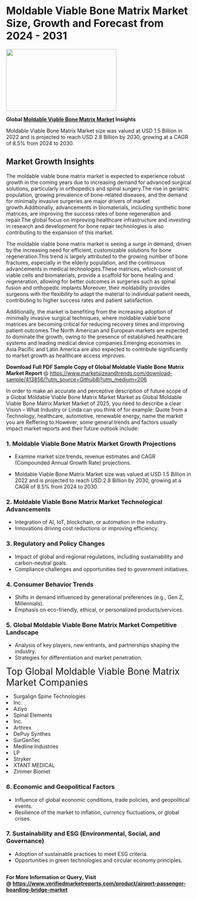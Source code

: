 <H1>Moldable Viable Bone Matrix Market Size, Growth and Forecast from 2024 - 2031</H1><img class="aligncenter size-medium wp-image-584254" src="https://thirdeyenews.in/wp-content/uploads/2024/09/Global-Market-Research-300x168.jpeg" alt="" width="300" height="168" /><p><strong>Global&nbsp;<a href="https://www.marketsizeandtrends.com/download-sample/413856/?utm_source=Github8j?utm_medium=206">Moldable Viable Bone Matrix Market</a> Insights</strong></p><p>Moldable Viable Bone Matrix Market size was valued at USD 1.5 Billion in 2022 and is projected to reach USD 2.8 Billion by 2030, growing at a CAGR of 8.5% from 2024 to 2030.</p><p><h2>Market Growth Insights</h2> <p>The moldable viable bone matrix market is expected to experience robust growth in the coming years due to increasing demand for advanced surgical solutions, particularly in orthopedics and spinal surgery.The rise in geriatric population, growing prevalence of bone-related diseases, and the demand for minimally invasive surgeries are major drivers of market growth.Additionally, advancements in biomaterials, including synthetic bone matrices, are improving the success rates of bone regeneration and repair.The global focus on improving healthcare infrastructure and investing in research and development for bone repair technologies is also contributing to the expansion of this market.</p> <p>The moldable viable bone matrix market is seeing a surge in demand, driven by the increasing need for efficient, customizable solutions for bone regeneration.This trend is largely attributed to the growing number of bone fractures, especially in the elderly population, and the continuous advancements in medical technologies.These matrices, which consist of viable cells and biomaterials, provide a scaffold for bone healing and regeneration, allowing for better outcomes in surgeries such as spinal fusion and orthopedic implants.Moreover, their moldability provides surgeons with the flexibility to adapt the material to individual patient needs, contributing to higher success rates and patient satisfaction.</p> <p>Additionally, the market is benefiting from the increasing adoption of minimally invasive surgical techniques, where moldable viable bone matrices are becoming critical for reducing recovery times and improving patient outcomes.The North American and European markets are expected to dominate the growth, owing to the presence of established healthcare systems and leading medical device companies.Emerging economies in Asia Pacific and Latin America are also expected to contribute significantly to market growth as healthcare access improves.</p> <p><span class=""><strong>Download Full PDF Sample Copy of Global Moldable Viable Bone Matrix Market Report</strong> @ <a href="https://www.marketsizeandtrends.com/download-sample/413856/?utm_source=Github8j?utm_medium=206" target="_blank">https://www.marketsizeandtrends.com/download-sample/413856/?utm_source=Github8j?utm_medium=206</a></span></p><p>In order to make an accurate and perceptive description of future scope of a Global&nbsp;Moldable Viable Bone Matrix Market Market as Global&nbsp;Moldable Viable Bone Matrix Market Market of 2025, you need to describe a clear Vision &ndash; What Industry or Linda can you think of for example: Quote from a Technology, healthcare, automotive, renewable energy, name the market you are Reffering to.However, some general trends and factors usually impact market reports and their future outlook include:</p><h3>1.&nbsp;<strong>Moldable Viable Bone Matrix Market Growth Projections</strong></h3><ul><li>Examine market size trends, revenue estimates and CAGR (Compounded Annual Growth Rate) projections.</li><li><p>Moldable Viable Bone Matrix Market size was valued at USD 1.5 Billion in 2022 and is projected to reach USD 2.8 Billion by 2030, growing at a CAGR of 8.5% from 2024 to 2030.</p></li></ul><h3>2.&nbsp;<strong>Moldable Viable Bone Matrix Market Technological Advancements</strong></h3><ul><li>Integration of AI, IoT, blockchain, or automation in the industry.</li><li>Innovations driving cost reductions or improving efficiency.</li></ul><h3>3.&nbsp;<strong>Regulatory and Policy Changes</strong></h3><ul><li>Impact of global and regional regulations, including sustainability and carbon-neutral goals.</li><li>Compliance challenges and opportunities tied to government initiatives.</li></ul><h3>4.&nbsp;<strong>Consumer Behavior Trends</strong></h3><ul><li>Shifts in demand influenced by generational preferences (e.g., Gen Z, Millennials).</li><li>Emphasis on eco-friendly, ethical, or personalized products/services.</li></ul><h3>5.&nbsp;<strong>Global Moldable Viable Bone Matrix Market Competitive Landscape</strong></h3><ul><li>Analysis of key players, new entrants, and partnerships shaping the industry.</li><li>Strategies for differentiation and market penetration.</li></ul><p data-pm-slice="1 1 []"><span style="color: inherit; font-family: inherit; font-size: 25px;">Top Global Moldable Viable Bone Matrix Market Companies</span></p><div class="" data-test-id=""><p><li>Surgalign Spine Technologies</li><li> Inc.</li><li> Aziyo</li><li> Spinal Elements</li><li> Inc.</li><li> Arthrex</li><li> DePuy Synthes</li><li> SurGenTec</li><li> Medline Industries</li><li> LP</li><li> Stryker</li><li> XTANT MEDICAL</li><li> Zimmer Biomet</li></p></div><h3>6.&nbsp;<strong>Economic and Geopolitical Factors</strong></h3><ul><li>Influence of global economic conditions, trade policies, and geopolitical events.</li><li>Resilience of the market to inflation, currency fluctuations, or global crises.</li></ul><h3>7.&nbsp;<strong>Sustainability and ESG (Environmental, Social, and Governance)</strong></h3><ul><li>Adoption of sustainable practices to meet ESG criteria.</li><li>Opportunities in green technologies and circular economy principles.</li></ul><h2><strong style="font-size: 14px;">For More Information or Query, Visit @&nbsp;</strong><a style="background-color: #ffffff; font-size: 14px;" href="https://www.marketsizeandtrends.com/report/moldable-viable-bone-matrix-market/" target="_blank">https://www.verifiedmarketreports.com/product/airport-passenger-boarding-bridge-market</a></h2>